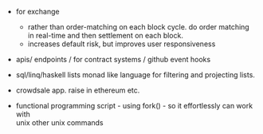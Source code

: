 
- for exchange
  - rather than order-matching on each block cycle. do order matching in real-time and then
  settlement on each block. 
  - increases default risk, but improves user responsiveness

- apis/ endpoints / for contract systems  / github event hooks

- sql/linq/haskell lists monad like language for filtering and projecting lists.

- crowdsale app. raise in ethereum etc.


- functional programming script - using fork() - so it effortlessly can work with  
  unix other unix commands




